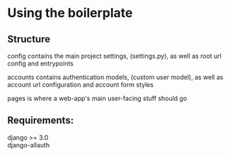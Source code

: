# Using the boilerplate

## Structure
 config contains the main project settings, (settings.py), as well as root url config and entrypoints

 accounts contains authentication models, (custom user model), as well as account url configuration and account form styles

 pages is where a web-app's main user-facing stuff should go

## Requirements:
 django >= 3.0   
 django-allauth
